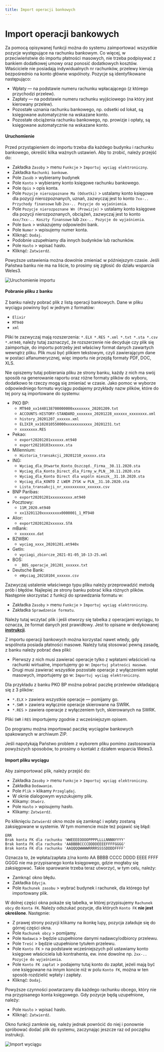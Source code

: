 ```yaml
---
title: Import operacji bankowych
---
```


# Import operacji bankowych

Za pomocą opisywanej funkcji można do systemu zaimportować wszystkie pozycje występujące na rachunku bankowym. Co więcej, w przeciwieństwie do importu płatności masowych, nie trzeba podpisywać z bankiem dodatkowej umowy oraz ponosić dodatkowych kosztów. Właściciele nie posiadają indywidualnych nr rachunków, przelewy kierują bezpośrednio na konto główne wspólnoty. Pozycje są identyfikowane następująco:

- Wpłaty — na podstawie numeru rachunku wpłacającego (z którego przychodzi przelew).
- Zapłaty — na podstawie numeru rachunku wyjściowego (na który jest kierowany przelew).
- Pozostałe uznania rachunku bankowego, np. odsetki od lokat, są księgowane automatycznie na wskazane konto.
- Pozostałe obciążenia rachunku bankowego, np. prowizje i opłaty, są księgowane automatycznie na wskazane konto.

#### Uruchomienie

Przed przystąpieniem do importu trzeba dla każdego budynku i rachunku bankowego, określić kilka ważnych ustawień. Aby to zrobić, należy przejść do:

- Zakładka `Zasoby` > menu `Funkcje` > `Importuj wyciąg elektroniczny`.
- Zakładka `Rachunki bankowe`.
- Pole `Zasób` > wybieramy budynek
- Pole `Konto` > wybieramy konto księgowe rachunku bankowego.
- Pole `Opis` > opis konta.
- Pole `Pozycje nierozpoznane Ma (Odsetki)` > ustalamy konto księgowe dla pozycji nierozpoznanych, uznań, zazwyczaj jest to konto `7xx-.. Przychody finansowe` lub `2xx-.. Pozycje do wyjaśnienia`.
- Pole `Pozycje nierozpoznane Wn (Prowizje)` > ustalamy konto księgowe dla pozycji nierozpoznanych, obciążeń, zazwyczaj jest to konto `4xx/7xx-.. Koszty finansowe` lub `2xx-.. Pozycje do wyjaśnienia`.
- Pole `Bank` > wskazujemy odpowiedni bank.
- Pole `Numer` > wpisujemy numer konta.
- Kliknąć: `Dodaj`.
- Podobnie uzupełniamy dla innych budynków lub rachunków.
- Pole `Hasło` > wpisać hasło.
- Kliknąć: `Zatwierdź`.

Powyższe ustawienia można dowolnie zmieniać w późniejszym czasie. Jeśli Państwa banku nie ma na liście, to prosimy się zgłosić do działu wsparcia Weles3.

![Uruchomienie importu](impoperacjiuruch.gif)

#### Pobranie pliku z banku

Z banku należy pobrać plik z listą operacji bankowych. Dane w pliku wyciągu powinny być w jednym z formatów:

- `Elixir`
- `MT940`
- `xml`

Pliki te zazwyczaj mają rozszerzenia: `*.ELX *.RES *.xml *.txt *.sta *.csv *.mt940`, należy tutaj zaznaczyć, że rozszerzenie nie decyduje czy plik się zaimportuje, do importu potrzeby jest właściwy format danych zawartych wewnątrz pliku. Plik musi być plikiem tekstowym, czyli zawierającym dane w postaci alfanumerycznej, więc importu nie przejdą formaty PDF, DOC, XLS.

Nie opiszemy tutaj pobierania pliku ze strony banku, każdy z nich ma swój sposób na generowanie raportu oraz różne formaty plików do wyboru, dodatkowo te rzeczy mogą się zmieniać w czasie. Jako pomoc w wyborze odpowiedniego formatu wyciągu podajemy przykłady nazw plików, które do tej pory są importowane do systemu:

- PKO BP:
    - `MT940_xx1440138700000000xxxxxxxx_20201209.txt`
    - `ACCOUNTS-HISTORY-STANDARD_xxxxxxx_20201228_xxxxxx_xxxxxxxx.xml`
    - `history_20201207_xxxxxx.xml`
    - `ELIXIR_xx102010550000xxxxxxxxxxxx_20201231.txt`
    - `xxxxxxxx.RES`
- Pekao:
    - `export20201201xxxxxx.mt940`
    - `export20210103xxxxxx.sta`
- Millennium:
    - `Historia_transakcji_20201210_xxxxxx.sta`
- ING:
    - `Wyciag_dla_Otwarte_Konto_Oszczęd._Firma__30.11.2020.sta`
    - `Wyciag_dla_Konto_Direct_dla_Firmy_w_PLN__30.11.2020.sta`
    - `Wyciag_dla_Konto Direct dla wspóln mieszk__31.10.2020.sta`
    - `Wyciag_dla_KONTO Z LWEM ZYSK w PLN__31.10.2020.sta`
    - `Lista_transakcji_nr_xxxxxxxxxx_xxxxxx.csv`
- BNP Paribas:
    - `export20201201xxxxxxxxxx.mt940`
- Pocztowy:
    - `11M_2020.mt940`
    - `xx13201120xxxxxxxxx0000001_1_MT940`
- Alior:
    - `export20201202xxxxxx.STA`
- mBank:
    - `xxxxxxx.dat`
- BZWBK:
    - `wyciag_xxxx_20201201.mt940x`
- GetIn:
    - `wyciagi_zbiorcze_2021-01-05_10-13-25.xml`
- BOŚ:
    - `_BOS_operacje_201201_xxxxxx.txt`
- Deutsche Bank:
    - `eWyciag_20210104_xxxxxx.csv`

Zazwyczaj ustalenie właściwego typu pliku należy przeprowadzić metodą prób i błędów. Najlepiej ze strony banku pobrać kilka różnych plików. Następnie skorzystać z funkcji do sprawdzania formatu w:

- Zakładka `Zasoby` > menu `Funkcje` > `Importuj wyciąg elektroniczny`.
- Zakładka `Sprawdzenie formatu`.

Należy tutaj wczytać plik i jeśli otworzy się tabelka z operacjami wyciągu, to oznacza, że format danych jest prawidłowy. Jest to opisane w dedykowanej [**instrukcji**](https://doc.weles3.pl/ksiegowe/importwyciagow/Sprawdzanie-formatu-pliku-WB.html).

Z importu operacji bankowych można korzystać nawet wtedy, gdy wspólnota posiada płatności masowe. Należy tutaj stosować pewną zasadę, z banku należy pobrać dwa pliki:

- Pierwszy z nich musi zawierać operacje tylko z wpłatami właścicieli na rachunki wirtualne, importujemy go w: `Importuj płatności masowe`.
- Drugi musi zawierać wszystkie pozostałe operacje z wyłączeniem wpłat masowych, importujemy go w: `Importuj wyciąg elektroniczny`.

Dla przykładu z banku PKO BP można pobrać paczkę przelewów składającą się z 3 plików:

- `*.ELX` > zawiera wszystkie operacje — pomijamy go.
- `*.SWR` > zawiera wyłącznie operacje skierowane na SWRK.
- `*.RES` > zawiera operacje z wyłączeniem tych, skierowanych na SWRK.

Pliki `SWR` i `RES` importujemy zgodnie z wcześniejszym opisem.

Do programu można importować paczkę wyciągów bankowych spakowanych w archiwum ZIP.

Jeśli napotykają Państwo problem z wyborem pliku pomimo zastosowania powyższych sposobów, to prosimy o kontakt z działem wsparcia Weles3.

#### Import pliku wyciągu

Aby zaimportować plik, należy przejść do:

- Zakładka `Zasoby` > menu `Funkcje` > `Importuj wyciąg elektroniczny`.
- Zakładka `Dodawanie`.
- Pole `Plik` > klikamy `Przeglądaj`.
- W oknie dialogowym wyszukujemy plik.
- Klikamy: `Otwórz`.
- Pole `Hasło` > wpisujemy hasło.
- Klikamy: `Zatwierdź`.

Po kliknięciu `Zatwierdź` okno może się zamknąć i wpłaty zostaną zaksięgowane w systemie. W tym momencie może też pojawić się błąd:

```
ERR
Brak konta FK dla rachunku 'WWEEEEOOOOPPPPLLLLNNNNYYYY'
Brak konta FK dla rachunku 'AABBBBCCCCDDDDEEEEFFFFGGGG'
Brak konta FK dla rachunku 'AAQQQQWWWWRRRRSSSSDDDDFFFF'
```

Oznacza to, że wpłata/zapłata z/na konto AA BBBB CCCC DDDD EEEE FFFF GGGG nie ma przypisanego konta księgowego, gdzie mogłaby się zaksięgować. Takie sparowanie trzeba teraz utworzyć, w tym celu, należy:

- Zamknąć okno błędu.
- Zakładka `Edycja`.
- Pole `Rachunek zasobu` > wybrać budynek i rachunek, dla którego był importowany plik.

W dolnej części okna pokaże się tabelka, w której przypisujemy `Rachunek obcy` do `Konta FK`. Należy odszukać pozycje, dla których `Konto FK` **nie jest określone**. Następnie:

- Z prawej strony pozycji klikamy na ikonkę lupy, pozycja załaduje się do górnej części okna.
- Pole `Rachunek obcy` > pomijamy.
- Pole `Nadawca` > będzie uzupełnione danymi nadawcy/odbiorcy przelewu.
- Pole `Treść` > będzie uzupełnione tytułem przelewu.
- Pole `Konto FK` > na podstawie wcześniejszych pól ustawiamy konto księgowe właściciela lub kontrahenta, ew. inne dowolne np. `2xx-.. Pozycje do wyjaśnienia`.
- Pole `Konto FK zapłat` > podajemy tutaj konto do zapłat, jeżeli mają być one księgowane na innym koncie niż w polu `Konto FK`, można w ten sposób rozdzielić wpłaty i zapłaty.
- Kliknąć: `Dodaj`.

Powyższe czynności powtarzamy dla każdego rachunku obcego, który nie ma przypisanego konta księgowego. Gdy pozycje będą uzupełnione, należy:

- Pole `Hasło` > wpisać hasło.
- Kliknąć: `Zatwierdź`.

Okno funkcji zamknie się, należy jednak powrócić do niej i ponownie spróbować dodać plik do systemu, zaczynając jeszcze raz od początku instrukcji.

![Import wyciągu](importwbzwyklego.gif)